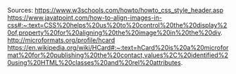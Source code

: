 Sources: 
https://www.w3schools.com/howto/howto_css_style_header.asp
https://www.javatpoint.com/how-to-align-images-in-css#:~:text=CSS%20helps%20us%20to%20control%20the%20display%20of,property%20for%20aligning%20the%20image%20in%20the%20div.
http://microformats.org/profile/hcard
https://en.wikipedia.org/wiki/HCard#:~:text=hCard%20is%20a%20microformat%20for%20publishing%20the%20contact,values%2C%20identified%20using%20HTML%20classes%20and%20rel%20attributes.